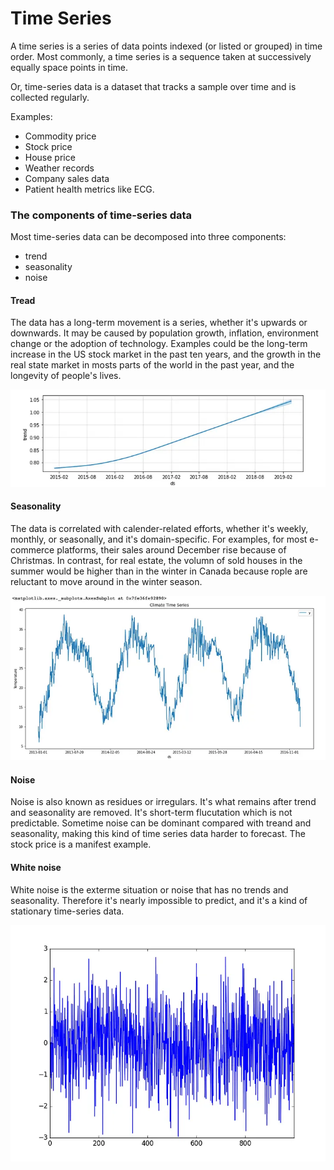# Time Series

A time series is a series of data points indexed (or listed or grouped) in time order. Most commonly, a time series is a sequence taken at successively equally space points in time.

Or, time-series data is a dataset that tracks a sample over time and is collected regularly.

Examples:

- Commodity price
- Stock price
- House price
-  Weather records
- Company sales data
- Patient health metrics like ECG.


### The components of time-series data

Most time-series data can be decomposed into three components:

- trend
- seasonality
- noise

#### Tread

The data has a long-term movement is a series, whether it's upwards or downwards. It may be caused by population growth, inflation, environment change or the adoption of technology. Examples could be the long-term increase in the US stock market in the past ten years, and the growth in the real state market in mosts parts of the world in the past year, and the longevity of people's lives.

![The trend in avocado price in the US in the past five years](../../assets/time-series-1.webp)

#### Seasonality

The data is correlated with calender-related efforts, whether it's weekly, monthly, or seasonally, and it's domain-specific. For examples, for most e-commerce platforms, their sales around December rise because of Christmas. In contrast, for real estate, the volumn of sold houses in the summer would be higher than in the winter in Canada because rople are reluctant to move around in the winter season.


![Temperature data in Delhi with a strong seasonality](../../assets/time-series-2.webp)

#### Noise

Noise is also known as residues or irregulars. It's what remains after trend and seasonality are removed. It's short-term flucutation which is not predictable. Sometime noise can be dominant compared with treand and seasonality, making this kind of time series data harder to forecast. The stock price is a manifest example.

#### White noise

White noise is the exterme situation or noise that has no trends and seasonality. Therefore it's nearly impossible to predict, and it's a kind of stationary time-series data.

![White noise](../../assets/time-series-3.webp)

